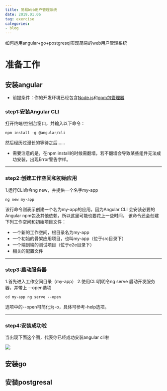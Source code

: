 ```yaml
---
title: 简易Web用户管理系统
date: 2019.01.06
tag: exercise
categories: 
- blog
---
```


如何运用angular+go+postgresql实现简易的web用户管理系统
<!-- more -->
# 准备工作
## 安装angular
+ 前提条件：你的开发环境已经包含[Node.js](https://nodejs.org/en/)和[npm包管理器](https://docs.npmjs.com/about-npm/index.html)
### step1:安装Angular CLI
打开终端/控制台窗口，并输入以下命令：

`npm install -g @angular/cli`

然后经历过漫长的等待之后……
+ 需要注意的是，在npm install的时候需翻墙，若不翻墙会导致某些组件无法成功安装，出现Error警告字样。


---
### step2:创建工作空间和初始应用
1.运行CLI命令ng new，并提供一个名字my-app

`ng new my-app`

该行命令则表示创建一个名为my-app的应用。因为Angular CLI 会安装必要的Angular npm包及其他依赖，所以这里可能也要花上一些时间。
该命令还会创建下列工作空间和初始项目文件：
+ 一个新的工作空间，根目录名为my-app
+ 一个初始的骨架应用项目，也叫my-app（位于src目录下）
+ 一个端到端的测试项目（位于e2e目录下）
+ 相关的配置文件

---
### step3:启动服务器
1.首先进入工作空间目录（my-app）
2.使用CLI明明令ng serve 启动开发服务器，并带上 --open选项

`
cd my-app
ng serve --open
`

选项中的--open可简化为-o，具体可参考-help选项。

---
### step4:安装成功啦
当出现下面这个图，代表你已经成功安装angular cli啦

![](https://angular.cn/generated/images/guide/cli-quickstart/app-works.png)


## 安装go
## 安装postgresal
